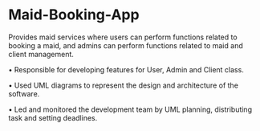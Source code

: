 # Maid-Booking-App

Provides maid services where users can perform functions related to booking a maid, and admins can perform functions related to maid and client management.

• Responsible for developing features for User, Admin and Client class.

• Used UML diagrams to represent the design and architecture of the software.

• Led and monitored the development team by UML planning, distributing task and setting deadlines.
